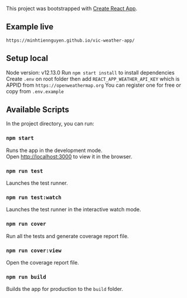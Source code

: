 This project was bootstrapped with [Create React App](https://github.com/facebook/create-react-app).

## Example live
`https://minhtiennguyen.github.io/vic-weather-app/`

## Setup local
Node version: v12.13.0
Run `npm start install` to install dependencies
Create `.env` on root folder then add `REACT_APP_WEATHER_API_KEY` which is APPID from `https://openweathermap.org`
You can register one for free or copy from `.env.example`

## Available Scripts

In the project directory, you can run:

### `npm start`

Runs the app in the development mode.<br />
Open [http://localhost:3000](http://localhost:3000) to view it in the browser.

### `npm run test`

Launches the test runner.<br />

### `npm run test:watch`

Launches the test runner in the interactive watch mode.<br />

### `npm run cover`

Run all the tests and  generate coverage report file.<br />

### `npm run cover:view`

Open the coverage report file.<br />

### `npm run build`

Builds the app for production to the `build` folder.<br />

